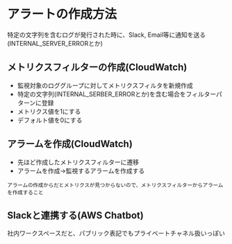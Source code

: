 # アラートの作成方法
特定の文字列を含むログが発行された時に、Slack, Email等に通知を送る
(INTERNAL_SERVER_ERRORとか)

## メトリクスフィルターの作成(CloudWatch)
* 監視対象のロググループに対してメトリクスフィルタを新規作成
* 特定の文字列(INTERNAL_SERBER_ERRORとか)を含む場合をフィルターパターンに登録
* メトリクス値を1にする
* デフォルト値を0にする

## アラームを作成(CloudWatch)
* 先ほど作成したメトリクスフィルターに遷移
* アラームを作成->監視するアラームを作成する

`アラームの作成からだとメトリクスが見つからないので、メトリクスフィルターからアラームを作成すること`

## Slackと連携する(AWS Chatbot)
社内ワークスペースだと、パブリック表記でもプライベートチャネル扱いっぽい


